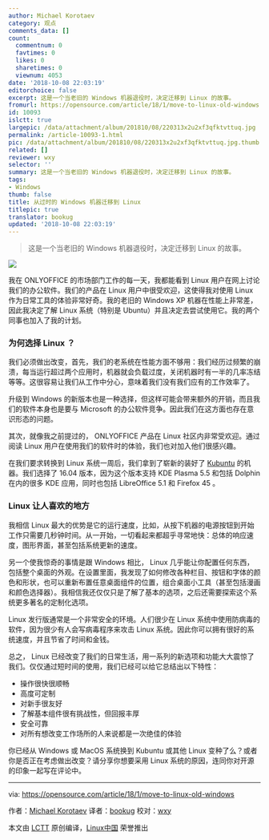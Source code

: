 ```yaml
---
author: Michael Korotaev
category: 观点
comments_data: []
count:
  commentnum: 0
  favtimes: 0
  likes: 0
  sharetimes: 0
  viewnum: 4053
date: '2018-10-08 22:03:19'
editorchoice: false
excerpt: 这是一个当老旧的 Windows 机器退役时，决定迁移到 Linux 的故事。
fromurl: https://opensource.com/article/18/1/move-to-linux-old-windows
id: 10093
islctt: true
largepic: /data/attachment/album/201810/08/220313x2u2xf3qfktvttuq.jpg
permalink: /article-10093-1.html
pic: /data/attachment/album/201810/08/220313x2u2xf3qfktvttuq.jpg.thumb.jpg
related: []
reviewer: wxy
selector: ''
summary: 这是一个当老旧的 Windows 机器退役时，决定迁移到 Linux 的故事。
tags:
- Windows
thumb: false
title: 从过时的 Windows 机器迁移到 Linux
titlepic: true
translator: bookug
updated: '2018-10-08 22:03:19'
---
```



> 
> 这是一个当老旧的 Windows 机器退役时，决定迁移到 Linux 的故事。
> 
> 
> 


![](/data/attachment/album/201810/08/220313x2u2xf3qfktvttuq.jpg)


我在 ONLYOFFICE 的市场部门工作的每一天，我都能看到 Linux 用户在网上讨论我们的办公软件。我们的产品在 Linux 用户中很受欢迎，这使得我对使用 Linux 作为日常工具的体验非常好奇。我的老旧的 Windows XP 机器在性能上非常差，因此我决定了解 Linux 系统（特别是 Ubuntu）并且决定去尝试使用它。我的两个同事也加入了我的计划。


### 为何选择 Linux ？


我们必须做出改变，首先，我们的老系统在性能方面不够用：我们经历过频繁的崩溃，每当运行超过两个应用时，机器就会负载过度，关闭机器时有一半的几率冻结等等。这很容易让我们从工作中分心，意味着我们没有我们应有的工作效率了。


升级到 Windows 的新版本也是一种选择，但这样可能会带来额外的开销，而且我们的软件本身也是要与 Microsoft 的办公软件竞争。因此我们在这方面也存在意识形态的问题。


其次，就像我之前提过的， ONLYOFFICE 产品在 Linux 社区内非常受欢迎。通过阅读 Linux 用户在使用我们的软件时的体验，我们也对加入他们很感兴趣。


在我们要求转换到 Linux 系统一周后，我们拿到了崭新的装好了 [Kubuntu](https://kubuntu.org/) 的机器。我们选择了 16.04 版本，因为这个版本支持 KDE Plasma 5.5 和包括 Dolphin 在内的很多 KDE 应用，同时也包括 LibreOffice 5.1 和 Firefox 45 。


### Linux 让人喜欢的地方


我相信 Linux 最大的优势是它的运行速度，比如，从按下机器的电源按钮到开始工作只需要几秒钟时间。从一开始，一切看起来都超乎寻常地快：总体的响应速度，图形界面，甚至包括系统更新的速度。


另一个使我惊奇的事情是跟 Windows 相比， Linux 几乎能让你配置任何东西，包括整个桌面的外观。在设置里面，我发现了如何修改各种栏目、按钮和字体的颜色和形状，也可以重新布置任意桌面组件的位置，组合桌面小工具（甚至包括漫画和颜色选择器）。我相信我还仅仅只是了解了基本的选项，之后还需要探索这个系统更多著名的定制化选项。


Linux 发行版通常是一个非常安全的环境。人们很少在 Linux 系统中使用防病毒的软件，因为很少有人会写病毒程序来攻击 Linux 系统。因此你可以拥有很好的系统速度，并且节省了时间和金钱。


总之， Linux 已经改变了我们的日常生活，用一系列的新选项和功能大大震惊了我们。仅仅通过短时间的使用，我们已经可以给它总结出以下特性：


* 操作很快很顺畅
* 高度可定制
* 对新手很友好
* 了解基本组件很有挑战性，但回报丰厚
* 安全可靠
* 对所有想改变工作场所的人来说都是一次绝佳的体验


你已经从 Windows 或 MacOS 系统换到 Kubuntu 或其他 Linux 变种了么？或者你是否正在考虑做出改变？请分享你想要采用 Linux 系统的原因，连同你对开源的印象一起写在评论中。




---


via: <https://opensource.com/article/18/1/move-to-linux-old-windows>


作者：[Michael Korotaev](https://opensource.com/users/michaelk) 译者：[bookug](https://github.com/bookug) 校对：[wxy](https://github.com/wxy)


本文由 [LCTT](https://github.com/LCTT/TranslateProject) 原创编译，[Linux中国](https://linux.cn/) 荣誉推出